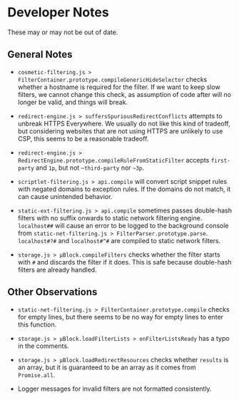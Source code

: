 # Developer Notes

These may or may not be out of date.

## General Notes

- `cosmetic-filtering.js > FilterContainer.prototype.compileGenericHideSelector`
  checks whether a hostname is required for the filter. If we want to keep slow
  filters, we cannot change this check, as assumption of code after will no
  longer be valid, and things will break.

- `redirect-engine.js > suffersSpuriousRedirectConflicts` attempts to unbreak
  HTTPS Everywhere. We usually do not like this kind of tradeoff, but
  considering websites that are not using HTTPS are unlikely to use CSP, this
  seems to be a reasonable tradeoff.

- `redirect-engine.js > RedirectEngine.prototype.compileRuleFromStaticFilter`
  accepts `first-party` and `1p`, but not `~third-party` nor `~3p`.

- `scriptlet-filtering.js > api.compile` will convert script snippet rules with
  negated domains to exception rules. If the domains do not match, it can cause
  unintended behavior.

- `static-ext-filtering.js > api.compile` sometimes passes double-hash filters
  with no suffix onwards to static network filtering engine. `localhost##` will
  cause an error to be logged to the background console from
  `static-net-filtering.js > FilterParser.prototype.parse`. `localhost#?#` and
  `localhost#^#` are compiled to static network filters.

- `storage.js > µBlock.compileFilters` checks whether the filter starts with
  `#` and discards the filter if it does. This is safe because double-hash
  filters are already handled.

## Other Observations

- `static-net-filtering.js > FilterContainer.prototype.compile` checks for
  empty lines, but there seems to be no way for empty lines to enter this
  function.

- `storage.js > µBlock.loadFilterLists > onFilterListsReady` has a typo in
  the comments.

- `storage.js > µBlock.loadRedirectResources` checks whether `results` is an
  array, but it is guaranteed to be an array as it comes from `Promise.all`.

- Logger messages for invalid filters are not formatted consistently.
